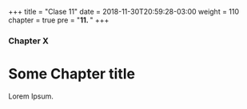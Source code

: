 +++
title = "Clase 11"
date = 2018-11-30T20:59:28-03:00
weight = 110
chapter = true
pre = "<b>11. </b>"
+++

### Chapter X

# Some Chapter title

Lorem Ipsum.
